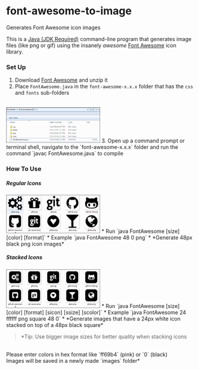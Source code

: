 font-awesome-to-image
=====================

Generates Font Awesome icon images

This is a [Java (JDK Required)](http://www.oracle.com/technetwork/java/javase/downloads/index.html) command-line program that generates image files (like png or gif) using the insanely *awesome* [Font Awesome](http://fortawesome.github.io/Font-Awesome) icon library.

### Set Up
1. Download [Font Awesome](http://fortawesome.github.io/Font-Awesome) and unzip it
2. Place `FontAwesome.java` in the `font-awesome-x.x.x` folder that has the `css` and `fonts` sub-folders
<br/>
<img src="https://raw.githubusercontent.com/roysix/font-awesome-to-image/master/Set%20Up.png" alt="Set Up" width="50%"/>
3. Open up a command prompt or terminal shell, navigate to the `font-awesome-x.x.x` folder and run the command `javac FontAwesome.java` to compile

### How To Use

##### Regular Icons
<img src="https://raw.githubusercontent.com/roysix/font-awesome-to-image/master/Regular%20Icons.png" alt="Regular Icons" width="50%"/>
* Run `java FontAwesome [size] [color] [format]`
* Example `java FontAwesome 48 0 png`
* *Generate 48px black png icon images*

##### Stacked Icons
<img src="https://raw.githubusercontent.com/roysix/font-awesome-to-image/master/Stacked%20Icons.png" alt="Stacked Icons" width="50%"/>
* Run `java FontAwesome [size] [color] [format] [sicon] [ssize] [scolor]`
* Example `java FontAwesome 24 ffffff png square 48 0`
* *Generate images that have a 24px white icon stacked on top of a 48px black square*

> *Tip: Use bigger image sizes for better quality when stacking icons
<br/>
Please enter colors in hex format like `ff69b4` (pink) or `0` (black)
<br/>
Images will be saved in a newly made `images` folder*
